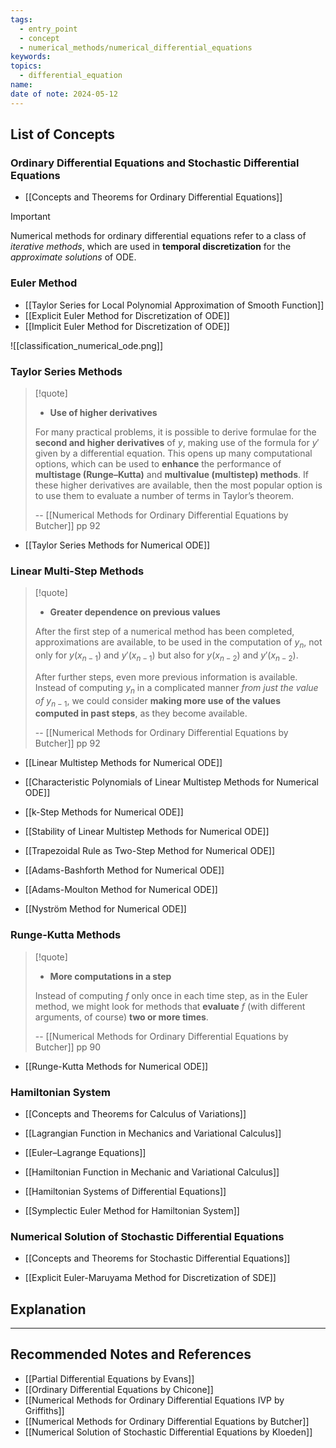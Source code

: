 ```yaml
---
tags:
  - entry_point
  - concept
  - numerical_methods/numerical_differential_equations
keywords: 
topics:
  - differential_equation
name: 
date of note: 2024-05-12
---
```


## List of Concepts


### Ordinary Differential Equations and Stochastic Differential Equations

- [[Concepts and Theorems for Ordinary Differential Equations]]

>[!important]
>Numerical methods for ordinary differential equations refer to a class of *iterative methods*, which are used in **temporal discretization** for the *approximate solutions* of ODE.

### Euler Method

- [[Taylor Series for Local Polynomial Approximation of Smooth Function]]
- [[Explicit Euler Method for Discretization of ODE]]
- [[Implicit Euler Method for Discretization of ODE]]



![[classification_numerical_ode.png]]

### Taylor Series Methods

>[!quote]
>- **Use of higher derivatives**
>  
>For many practical problems, it is possible to derive formulae for the **second and higher derivatives** of $y$, making use of the formula for $y′$ given by a differential equation. This opens up many computational options, which can be used to **enhance** the performance of **multistage (Runge–Kutta)** and **multivalue (multistep) methods**. If these higher derivatives are available, then the most popular option is to use them to evaluate a number of terms in Taylor’s theorem.
>
>-- [[Numerical Methods for Ordinary Differential Equations by Butcher]] pp 92  

- [[Taylor Series Methods for Numerical ODE]]


### Linear Multi-Step Methods

>[!quote]
>- **Greater dependence on previous values**
>
>After the first step of a numerical method has been completed, approximations are available, to be used in the computation of $y_{n}$, not only for $y(x_{n-1})$ and $y'(x_{n-1})$ but  also for $y(x_{n-2})$ and $y'(x_{n-2})$. 
>
>After further steps, even more previous information is available. Instead of computing $y_{n}$ in a complicated manner *from just the value of* $y_{n-1}$, we could consider **making more use of the values computed in past steps**, as they become available.
>
>-- [[Numerical Methods for Ordinary Differential Equations by Butcher]] pp 92

- [[Linear Multistep Methods for Numerical ODE]]

- [[Characteristic Polynomials of Linear Multistep Methods for Numerical ODE]]
- [[k-Step Methods for Numerical ODE]]
- [[Stability of Linear Multistep Methods for Numerical ODE]]

- [[Trapezoidal Rule as Two-Step Method for Numerical ODE]]
- [[Adams-Bashforth Method for Numerical ODE]]
- [[Adams-Moulton Method for Numerical ODE]]
- [[Nyström Method for Numerical ODE]]



### Runge-Kutta Methods

>[!quote]
>- **More computations in a step**
>
>Instead of computing $f$ only once in each time step, as in the Euler method, we might look for methods that **evaluate** $f$ (with different arguments, of course) **two or more times**.
>
>-- [[Numerical Methods for Ordinary Differential Equations by Butcher]] pp 90

- [[Runge-Kutta Methods for Numerical ODE]]


### Hamiltonian System

- [[Concepts and Theorems for Calculus of Variations]]
- [[Lagrangian Function in Mechanics and Variational Calculus]]
- [[Euler–Lagrange Equations]]
- [[Hamiltonian Function in Mechanic and Variational Calculus]]
- [[Hamiltonian Systems of Differential Equations]]

- [[Symplectic Euler Method for Hamiltonian System]]


### Numerical Solution of Stochastic Differential Equations

- [[Concepts and Theorems for Stochastic Differential Equations]]

- [[Explicit Euler-Maruyama Method for Discretization of SDE]]





## Explanation





-----------
##  Recommended Notes and References




- [[Partial Differential Equations by Evans]]
- [[Ordinary Differential Equations by Chicone]]
- [[Numerical Methods for Ordinary Differential Equations IVP by Griffiths]]
- [[Numerical Methods for Ordinary Differential Equations by Butcher]]
- [[Numerical Solution of Stochastic Differential Equations by Kloeden]]